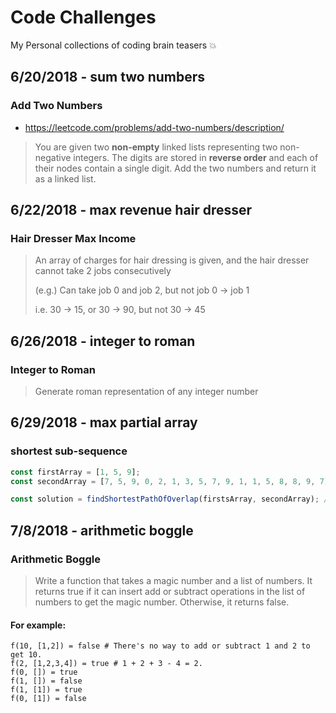# Code Challenges
My Personal collections of coding brain teasers 💥
## 6/20/2018 -   sum two numbers 

### Add Two Numbers

- https://leetcode.com/problems/add-two-numbers/description/

> You are given two **non-empty** linked lists representing two non-negative integers. The digits are stored in **reverse order** and each of their nodes contain a single digit. Add the two numbers and return it as a linked list.
## 6/22/2018 -   max revenue hair dresser 

### Hair Dresser Max Income

> An array of charges for hair dressing is given, and the hair dresser cannot take 2 jobs consecutively
>
> (e.g.) Can take job 0 and job 2, but not job 0 -> job 1
>
> i.e. 30 -> 15, or 30 -> 90, but not 30 -> 45
## 6/26/2018 -   integer to roman 

### Integer to Roman

> Generate roman representation of any integer number
## 6/29/2018 -   max partial array 

### shortest sub-sequence

```javascript
const firstArray = [1, 5, 9];
const secondArray = [7, 5, 9, 0, 2, 1, 3, 5, 7, 9, 1, 1, 5, 8, 8, 9, 7];

const solution = findShortestPathOfOverlap(firstsArray, secondArray); // [7, 10], or [9, 12]
```
## 7/8/2018 -   arithmetic boggle 

### Arithmetic Boggle

> Write a function that takes a magic number and a list of numbers. It returns true if it can insert add or subtract operations in the list of numbers to get the magic number. Otherwise, it returns false.
#### For example:
```
f(10, [1,2]) = false # There's no way to add or subtract 1 and 2 to get 10.
f(2, [1,2,3,4]) = true # 1 + 2 + 3 - 4 = 2.
f(0, []) = true
f(1, []) = false
f(1, [1]) = true
f(0, [1]) = false
```
